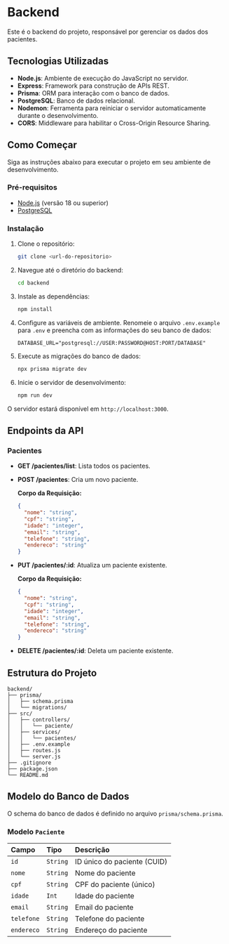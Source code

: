 # Backend

Este é o backend do projeto, responsável por gerenciar os dados dos pacientes.

## Tecnologias Utilizadas

*   **Node.js**: Ambiente de execução do JavaScript no servidor.
*   **Express**: Framework para construção de APIs REST.
*   **Prisma**: ORM para interação com o banco de dados.
*   **PostgreSQL**: Banco de dados relacional.
*   **Nodemon**: Ferramenta para reiniciar o servidor automaticamente durante o desenvolvimento.
*   **CORS**: Middleware para habilitar o Cross-Origin Resource Sharing.

## Como Começar

Siga as instruções abaixo para executar o projeto em seu ambiente de desenvolvimento.

### Pré-requisitos

*   [Node.js](https://nodejs.org/en/) (versão 18 ou superior)
*   [PostgreSQL](https://www.postgresql.org/download/)

### Instalação

1.  Clone o repositório:
    ```bash
    git clone <url-do-repositorio>
    ```
2.  Navegue até o diretório do backend:
    ```bash
    cd backend
    ```
3.  Instale as dependências:
    ```bash
    npm install
    ```
4.  Configure as variáveis de ambiente. Renomeie o arquivo `.env.example` para `.env` e preencha com as informações do seu banco de dados:
    ```
    DATABASE_URL="postgresql://USER:PASSWORD@HOST:PORT/DATABASE"
    ```
5.  Execute as migrações do banco de dados:
    ```bash
    npx prisma migrate dev
    ```
6.  Inicie o servidor de desenvolvimento:
    ```bash
    npm run dev
    ```

O servidor estará disponível em `http://localhost:3000`.

## Endpoints da API

### Pacientes

*   **GET /pacientes/list**: Lista todos os pacientes.
*   **POST /pacientes**: Cria um novo paciente.

    **Corpo da Requisição:**
    ```json
    {
      "nome": "string",
      "cpf": "string",
      "idade": "integer",
      "email": "string",
      "telefone": "string",
      "endereco": "string"
    }
    ```
*   **PUT /pacientes/:id**: Atualiza um paciente existente.

    **Corpo da Requisição:**
    ```json
    {
      "nome": "string",
      "cpf": "string",
      "idade": "integer",
      "email": "string",
      "telefone": "string",
      "endereco": "string"
    }
    ```
*   **DELETE /pacientes/:id**: Deleta um paciente existente.

## Estrutura do Projeto

```
backend/
├── prisma/
│   ├── schema.prisma
│   └── migrations/
├── src/
│   ├── controllers/
│   │   └── paciente/
│   ├── services/
│   │   └── pacientes/
│   ├── .env.example
│   ├── routes.js
│   └── server.js
├── .gitignore
├── package.json
└── README.md
```

## Modelo do Banco de Dados

O schema do banco de dados é definido no arquivo `prisma/schema.prisma`.

### Modelo `Paciente`

| Campo     | Tipo     | Descrição                  |
| :-------- | :------- | :------------------------- |
| `id`      | `String` | ID único do paciente (CUID) |
| `nome`    | `String` | Nome do paciente           |
| `cpf`     | `String` | CPF do paciente (único)    |
| `idade`   | `Int`    | Idade do paciente          |
| `email`   | `String` | Email do paciente          |
| `telefone`| `String` | Telefone do paciente       |
| `endereco`| `String` | Endereço do paciente       |
